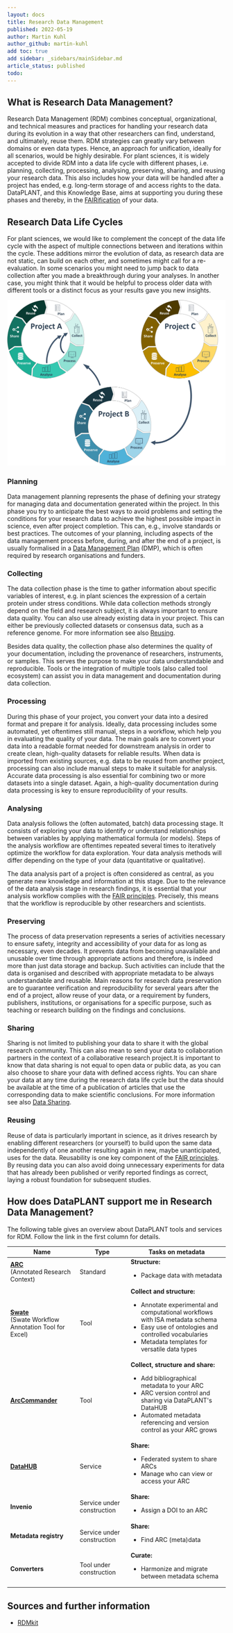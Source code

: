 ```yaml
---
layout: docs
title: Research Data Management
published: 2022-05-19
author: Martin Kuhl
author_github: martin-kuhl
add toc: true
add sidebar: _sidebars/mainSidebar.md
article_status: published
todo:
---
```


## What is Research Data Management?

Research Data Management (RDM) combines conceptual, organizational, and technical measures and practices for handling your research data during its evolution in a way that other researchers can find, understand, and ultimately, reuse them. RDM strategies can greatly vary between domains or even data types. Hence, an approach for unification, ideally for all scenarios, would be highly desirable. For plant sciences, it is widely accepted to divide RDM into a data life cycle with different phases, i.e. planning, collecting, processing, analysing, preserving, sharing, and reusing your research data. This also includes how your data will be handled after a project has ended, e.g. long-term storage of and access rights to the data. DataPLANT, and this Knowledge Base, aims at supporting you during these phases and thereby, in the [FAIRification][kb-FairDataPrinciples] of your data.

## Research Data Life Cycles

For plant sciences, we would like to complement the concept of the data life cycle with the aspect of multiple connections between and iterations within the cycle. These additions mirror the evolution of data, as research data are not static, can build on each other, and sometimes might call for a re-evaluation. In some scenarios you might need to jump back to data collection after you made a breakthrough during your analyses. In another case, you might think that it would be helpful to process older data with different tools or a distinct focus as your results gave you new insights.

![Research Data Management Lifecycles](../img/Lifecycle.jpg)

### Planning

Data management planning represents the phase of defining your strategy for managing data and documentation generated within the project. In this phase you try to anticipate the best ways to avoid problems and setting the conditions for your research data to achieve the highest possible impact in science, even after project completion. This can, e.g., involve standards or best practices. The outcomes of your planning, including aspects of the data management process  before, during, and after the end of a project, is usually formalised in a [Data Management Plan][kb-DataManagementPlan] (DMP), which is often required by research organisations and funders.

### Collecting

The data collection phase is the time to gather information about specific variables of interest, e.g. in plant sciences the expression of a certain protein under stress conditions. While data collection methods strongly depend on the field and research subject, it is always important to ensure data quality. You can also use already existing data in your project. This can either be previously collected datasets or consensus data, such as a reference genome. For more information see also [Reusing](#-Reusing).

Besides data quality, the collection phase also determines the quality of your documentation, including the provenance of researchers, instruments, or samples. This serves the purpose to make your data understandable and reproducible. Tools or the integration of multiple tools (also called tool ecosystem) can assist you in data management and documentation during data collection.

### Processing

During this phase of your project, you convert your data into a desired format and prepare it for analysis. Ideally, data processing includes some automated, yet oftentimes still manual, steps in a workflow, which help you in evaluating the quality of your data. The main goals are to convert your data into a readable format needed for downstream analysis in order to create clean, high-quality datasets for reliable results. When data is imported from existing sources, e.g. data to be reused from another project, processing can also include manual steps to make it suitable for analysis. Accurate data processing is also essential for combining two or more datasets into a single dataset. Again, a high-quality documentation during data processing is key to ensure reproducibility of your results.

### Analysing

Data analysis follows the (often automated, batch) data processing stage. It consists of exploring your data to identify or understand relationships between variables by applying mathematical formula (or models). Steps of the analysis workflow are oftentimes repeated several times to iteratively optimize the workflow for data exploration. Your data analysis methods will differ depending on the type of your data (quantitative or qualitative).

The data analysis part of a project is often considered as central, as you generate new knowledge and information at this stage. Due to the relevance of the data analysis stage in research findings, it is essential that your analysis workflow complies with the [FAIR principles][kb-FairDataPrinciples]. Precisely, this means that the workflow is reproducible by other researchers and scientists.

### Preserving

The process of data preservation represents a series of activities necessary to ensure safety, integrity and accessibility of your data for as long as necessary, even decades. It prevents data from becoming unavailable and unusable over time through appropriate actions and therefore, is indeed more than just data storage and backup. Such activities can include that the data is organised and described with appropriate metadata to be always understandable and reusable. Main reasons for research data preservation are to guarantee verification and reproducibility for several years after the end of a project, allow reuse of your data, or a requirement by funders, publishers, institutions, or organisations for a specific purpose, such as teaching or research building on the findings and conclusions.

### Sharing

Sharing is not limited to publishing your data to share it with the global research community. This can also mean to send your data to collaboration partners in the context of a collaborative research project.It is important to know that data sharing is not equal to open data or public data, as you can also choose to share your data with defined access rights. You can share your data at any time during the research data life cycle but the data should be available at the time of a publication of articles that use the corresponding data to make scientific conclusions. For more information see also [Data Sharing][kb-DataSharing].

### Reusing

Reuse of data is particularly important in science, as it  drives research by enabling different researchers (or yourself) to build upon the same data independently of one another resulting again in new, maybe unanticipated, uses for the data. Reusability is one key component of the [FAIR principles][kb-FairDataPrinciples]. By reusing data you can also avoid doing unnecessary experiments for data that has already been published or verify reported findings as correct, laying a robust foundation for subsequent studies.

## How does DataPLANT support me in Research Data Management?

The following table gives an overview about DataPLANT tools and services for RDM. Follow the link in the first column for details.

Name | Type | Tasks on metadata
----------------|-----------|------------------
**[ARC][kb-AnnotatedResearchContext]**  <br> (Annotated Research Context) | Standard | **Structure:** <ul><li>Package data with metadata</li></ul>
**[Swate][gh-Swate]** <br> (Swate Workflow Annotation Tool for Excel) | Tool | **Collect and structure:** <ul><li>Annotate experimental and computational workflows with ISA metadata schema</li><li>Easy use of ontologies and controlled vocabularies</li><li>Metadata templates for versatile data types</li></ul>
**[ArcCommander][gh-ArcCommander]** | Tool | **Collect, structure and share:** <ul><li>Add bibliographical metadata to your ARC</li><li>ARC version control and sharing via DataPLANT's DataHUB</li><li>Automated metadata referencing and version control as your ARC grows</li></ul>
**[DataHUB][kb-DataHub]** | Service | **Share:** <ul><li>Federated system to share ARCs</li><li>Manage who can view or access your ARC</li></ul>
**Invenio** | Service under construction | **Share:** <ul><li>Assign a DOI to an ARC</li></ul>
**Metadata registry** | Service under construction | **Share:** <ul><li>Find ARC (meta)data</li></ul>
**Converters** | Tool under construction | **Curate:** <ul><li>Harmonize and migrate between metadata schema

<!-- TODOs

- Replace SWATE link with KB link (once available)
- Replace arcCommander link with KB link (once available)
- Add KB-converter link (once available)
- Add KB-metadata_registry link (once available)
-->

## Sources and further information

- [RDMkit](https://rdmkit.elixir-europe.org/index)

<!-- Knowledge base cross-references -->

[kb-DataPublications]: ../fundamentals/DataPublications.html "Data Publication"
[kb-DataManagementPlan]: ../fundamentals/DataManagementPlan.html "Data Management Plan"
[kb-FairDataPrinciples]: ../fundamentals/FairDataPrinciples.html "FAIR Data principles"
[kb-Metadata]: ../fundamentals/Metadata.html "Metadata"
[kb-PersistentIdentifiers]: ../fundamentals/PersistentIdentifiers.html "Persistent Identifiers"
[kb-AnnotatedResearchContext]: ../implementation/AnnotatedResearchContext.html "Annotated Research Context"
[kb-DataHub]: ../implementation/DataHub.html "DataPLANT DataHUB"
[kb-ResearchDataManagement]: ../fundamentals/ResearchDataManagement.html "Research Data Management"
[kb-DataSharing]: ../fundamentals/DataSharing.html "Data Sharing"
[kb-VersionControlGit]: ./VersionControlGit.html "Git"
[kb-PublicDataRepositories]: ../fundamentals/PublicDataRepositories.html "Repositories"

<!-- DataPLANT web links -->

[gh-ArcCommander]: <https://github.com/nfdi4plants/arcCommander/wiki> "ArcCommander Wiki"
[gh-Swate]: <https://github.com/nfdi4plants/Swate/wiki> "Swate Wiki"
